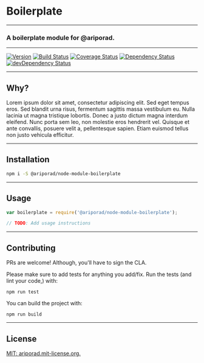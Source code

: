 # Boilerplate
---

### A boilerplate module for @ariporad.

[//]: # "ProTip(tm): This is how you make a comment in markdown. Anything between the quotes is ignored."

---
[![Version][version-badge]][version-link]
[![Build Status][build-badge]][build-link]
[![Coverage Status][coverage-badge]][coverage-link]
[![Dependency Status][deps-badge]](deps-link)
[![devDependency Status][devDeps-badge]][devDeps-link]

[//]: # "You need to update these for your new repo"

[//]: # "These two use the url-encoded package name"
[version-badge]: https://badge.fury.io/js/%40ariporad%2Fnode-module-boilerplate.svg         "npm version"
[version-link]:  http://badge.fury.io/js/%40ariporad%2Fnode-module-boilerplate              "npm version"

[//]: # "The rest just use the repo slug, same as github"
[build-badge]: https://travis-ci.org/ariporad/node-module-boilerplate.svg                   "Travis CI Build Status"
[build-link]:  https://travis-ci.org/ariporad/node-module-boilerplate                       "Travis CI Build Status"

[deps-badge]: https://david-dm.org/ariporad/node-module-boilerplate.svg                     "Dependency Status"
[deps-link]:  https://david-dm.org/ariporad/node-module-boilerplate                         "Dependency Status"

[devDeps-badge]: https://david-dm.org/ariporad/node-module-boilerplate/dev-status.svg       "devDependency Status"
[devDeps-link]:  https://david-dm.org/ariporad/node-module-boilerplate#info=devDependencies "devDependency Status"

[//]: # "This comes last, as it's really long"

[coverage-badge]: https://coveralls.io/repos/ariporad/node-module-boilerplate/badge.svg?branch=master&service=github "Code Coverage"
[coverage-link]: https://coveralls.io/github/ariporad/node-module-boilerplate?branch=master                          "Code Coverage"

---

## Why?

Lorem ipsum dolor sit amet, consectetur adipiscing elit. Sed eget tempus eros. Sed blandit urna risus, fermentum sagittis
massa vestibulum eu. Nulla lacinia ut magna tristique lobortis. Donec a justo dictum magna interdum eleifend. Nunc porta
sem leo, non molestie eros hendrerit vel. Quisque et ante convallis, posuere velit a, pellentesque sapien. Etiam euismod
tellus non justo vehicula efficitur.

---

## Installation

```bash
npm i -S @ariporad/node-module-boilerplate
```

---

## Usage

```javascript
var boilerplate = require('@ariporad/node-module-boilerplate');

// TODO: Add usage instructions

```

---

## Contributing

PRs are welcome! Although, you'll have to sign the CLA.

Please make sure to add tests for anything you add/fix. Run the tests (and lint your code,) with:

    npm run test


You can build the project with:

    npm run build


---

## License

[MIT: ariporad.mit-license.org.](http://ariporad.mit-license.org)
